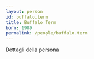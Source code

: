 ```yaml
---
layout: person
id: buffalo.term
title: Buffalo Term
born: 1989
permalink: /people/buffalo.term
---
```


Dettagli della persona 